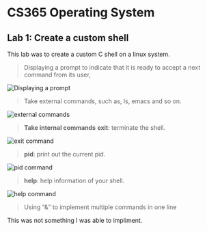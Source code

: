 # CS365 Operating System
## Lab 1: Create a custom shell
This lab was to create a custom C shell on a linux system.
>Displaying a prompt to indicate that it is ready to accept a next
command from its user,

![Displaying a prompt](https://github.com/xzonos/xzonos.github.io/tree/master/CS365%20Operating%20Systems/lab1/imgs/one.png)

> Take external commands, such as, ls, emacs and so on.

![external commands](https://github.com/xzonos/xzonos.github.io/tree/master/CS365%20Operating%20Systems/lab1/imgs/two.png)

>**Take internal commands**
**exit**: terminate the shell.

![exit command](https://github.com/xzonos/xzonos.github.io/tree/master/CS365%20Operating%20Systems/lab1/imgs/three.png)

>**pid**: print out the current pid.

![pid command](https://github.com/xzonos/xzonos.github.io/tree/master/CS365%20Operating%20Systems/lab1/imgs/four.png)

>**help**: help information of your shell.

![help command](https://github.com/xzonos/xzonos.github.io/tree/master/CS365%20Operating%20Systems/lab1/imgs/five.png)

>Using “&” to implement multiple commands in one line

This was not something I was able to impliment. 